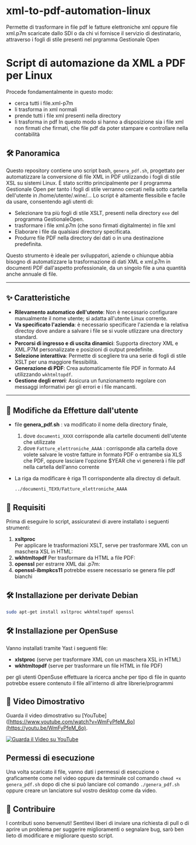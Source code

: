 # xml-to-pdf-automation-linux
Permette di trasformare in file pdf le fatture elettroniche xml oppure file xml.p7m scaricate dallo SDI o da chi vi fornisce il servizio di destinatario, attraverso i fogli di stile presenti nel prgramma Gestionale Open

# Script di automazione da XML a PDF per Linux
Procede fondamentalmente in questo modo:
- cerca tutti i file.xml-p7m
- li trasforma in xml normali
- prende tutti i file xml presenti nella directory
- li trasforma in pdf
In questo modo si hanno a disposizione sia i file xml non firmati che firmati, che file pdf da poter stampare e controllare nella contabilità
 
## 🛠️ Panoramica

Questo repository contiene uno script bash, `genera_pdf.sh`, progettato per automatizzare la conversione di file XML in PDF utilizzando i fogli di stile XSL su sistemi Linux. 
È stato scritto principalmente per il programma Gestionale Open per tanto i fogli di stile verranno cercati nella sotto cartella dell'utente in /home/utente/.wine/... Lo script è altamente flessibile e facile da usare, consentendo agli utenti di:

- Selezionare tra più fogli di stile XSLT, presenti nella directory `exe` del programma GestionaleOpen.
- trasformare i file xml.p7m (che sono firmati digitalmente) in file xml
- Elaborare i file da qualsiasi directory specificata.
- Produrre file PDF nella directory dei dati o in una destinazione predefinita.

Questo strumento è ideale per sviluppatori, aziende o chiunque abbia bisogno di automatizzare la trasformazione di dati XML e xml.p7m in documenti PDF dall'aspetto professionale, da un singolo file a una quantità anche annuale di file.

---

## ✨ Caratteristiche

- **Rilevamento automatico dell'utente**: Non è necessario configurare manualmente il nome utente; si adatta all'utente Linux corrente.
- **Va specificato l'azienda**: è necessario specificare l'azienda e la relativa directoy dove andare a salvare i file se si vuole utlizzare una directory standard.
- **Percorsi di ingresso e di uscita dinamici**: Supporta directory XML e XML.P7M personalizzate e posizioni di output predefinite.
- **Selezione interattiva**: Permette di scegliere tra una serie di fogli di stile XSLT per una maggiore flessibilità.
- **Generazione di PDF**: Crea automaticamente file PDF in formato A4 utilizzando `wkhtmltopdf`.
- **Gestione degli errori**: Assicura un funzionamento regolare con messaggi informativi per gli errori e i file mancanti.

---
## 📝 Modifiche da Effetture dall'utente
- file **genera_pdf.sh** : va modificato il nome della directory finale,
     1. dove `documenti_XXXX` corrisponde alla cartelle documenti dell'utente che utilizzate
     2. dove `Fatture_elettroniche_AAAA` : corrisponde alla cartella dove volete salvare le vostre fatture in formato PDF o entrambe sia XLS che PDF, oppure lasciare l'opzione $YEAR che vi genererà i file pdf nella cartella dell'anno corrente

- La riga da modificare è riga 11 corrispondente alla directoy di default.
  ```bash
  ../documenti_TEX9/Fatture_elettroniche_AAAA
  ```

## 🚀 Requisiti

Prima di eseguire lo script, assicuratevi di avere installato i seguenti strumenti:

1. **xsltproc**  
   Per applicare le trasformazioni XSLT, serve per trasformare  XML con un maschera XSL in HTML:
2. **wkhtmltopdf**
   Per trasformare da HTML a file PDF:
3. **openssl**
   per estrarre XML dai .p7m:
4. **openssl-ibmpkcs11**
   potrebbe essere necessario se genera file pdf bianchi


## 🛠️ Installazione per derivate Debian
   ```bash
   sudo apt-get install xsltproc wkhtmltopdf openssl
```

## 🛠️ Installazione per OpenSuse

Vanno installati tramite Yast i seguenti file:
- **xlstproc** (serve per trasformare  XML con un maschera XSL in HTML)
- **wkhtmltopdf** (serve per trasformare un file HTML in file PDF)

per gli utenti OpenSuse effettuare la ricerca anche per tipo di file in quanto potrebbe essere contenuto il file all'interno di altre librerie/programmi
## 🎥 Video Dimostrativo

Guarda il video dimostrativo su [YouTube]([https://www.youtube.com/watch?v=WmFyPfeM_6o](https://youtu.be/WmFyPfeM_6o).

[![Guarda il Video su YouTube](https://img.youtube.com/vi/WmFyPfeM_6o/0.jpg)]([https://www.youtube.com/watch?v=WmFyPfeM_6o])

## Permessi di esecuzione
Una volta scaricato il file, vanno dati i permessi di esecuzione o graficamente come nel video oppure da terminale col comando ```chmod +x genera_pdf.sh```
dopo di che si può lanciare col comando ```./genera_pdf.sh``` oppure creare un lanciatore sul vostro desktop come da video.

## 🤝 Contribuire

I contributi sono benvenuti! Sentitevi liberi di inviare una richiesta di pull o di aprire un problema per suggerire miglioramenti o segnalare bug, sarò ben lieto di modificare e migliorare questo script.
